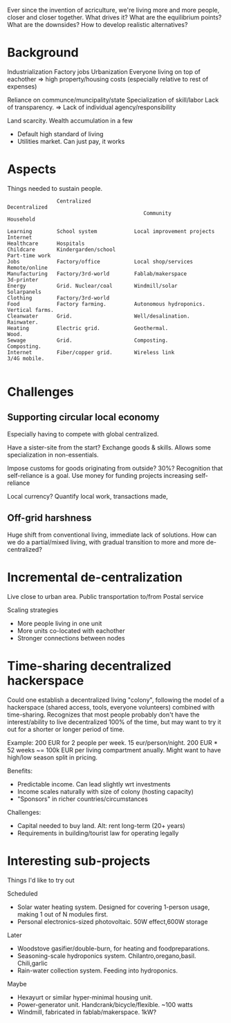 
Ever since the invention of acriculture, we're living more and more people, closer and closer together.
What drives it?
What are the equilibrium points?
What are the downsides?
How to develop realistic alternatives?

# Background

Industrialization
Factory jobs
Urbanization
Everyone living on top of eachother
=> high property/housing costs
(especially relative to rest of expenses)

Reliance on communce/muncipality/state
Specialization of skill/labor
Lack of transparency.
=> Lack of individual agency/responsibility

Land scarcity. Wealth accumulation in a few

+ Default high standard of living
+ Utilities market. Can just pay, it works

# Aspects
Things needed to sustain people.


```
                Centralized                                 Decentralized
                                            Community                       Household

Learning        School system            Local improvement projects         Internet
Healthcare      Hospitals
Childcare       Kindergarden/school                                         Part-time work
Jobs            Factory/office           Local shop/services                Remote/online
Manufacturing   Factory/3rd-world        Fablab/makerspace                  3d-printer
Energy          Grid. Nuclear/coal       Windmill/solar                     Solarpanels
Clothing        Factory/3rd-world
Food            Factory farming.         Autonomous hydroponics.            Vertical farms.
Cleanwater      Grid.                    Well/desalination.                 Rainwater.
Heating         Electric grid.           Geothermal.                        Wood.
Sewage          Grid.                    Composting.                        Composting.
Internet        Fiber/copper grid.       Wireless link                      3/4G mobile.


```

# Challenges

## Supporting circular local economy
Especially having to compete with global centralized.

Have a sister-site from the start?
Exchange goods & skills. Allows some specialization in non-essentials.

Impose customs for goods originating from outside? 30%?
Recognition that self-reliance is a goal.
Use money for funding projects increasing self-reliance

Local currency?
Quantify local work, transactions made, 

## Off-grid harshness

Huge shift from conventional living, immediate lack of solutions.
How can we do a partial/mixed living, with gradual transition to more and more de-centralized?


# Incremental de-centralization

Live close to urban area.
Public transportation to/from
Postal service

Scaling strategies

* More people living in one unit
* More units co-located with eachother
* Stronger connections between nodes

# Time-sharing decentralized hackerspace

Could one establish a decentralized living "colony", following the model of a hackerspace
(shared access, tools, everyone volunteers) combined with time-sharing.
Recognizes that most people probably don't have the interest/ability to live decentralized
100% of the time, but may want to try it out for a shorter or longer period of time.

Example:
200 EUR for 2 people per week. 15 eur/person/night.
200 EUR * 52 weeks ~= 100k EUR per living compartment anually.
Might want to have high/low season split in pricing.

Benefits:

* Predictable income. Can lead slightly wrt investments
* Income scales naturally with size of colony (hosting capacity)
* "Sponsors" in richer countries/circumstances

Challenges:

* Capital needed to buy land. Alt: rent long-term (20+ years)
* Requirements in building/tourist law for operating legally


# Interesting sub-projects
Things I'd like to try out

Scheduled

* Solar water heating system. Designed for covering 1-person usage, making 1 out of N modules first.
* Personal electronics-sized photovoltaic. 50W effect,600W storage

Later

* Woodstove gasifier/double-burn, for heating and foodpreparations.
* Seasoning-scale hydroponics system. Chilantro,oregano,basil. Chili,garlic
* Rain-water collection system. Feeding into hydroponics.

Maybe

* Hexayurt or similar hyper-minimal housing unit.
* Power-generator unit. Handcrank/bicycle/flexible. ~100 watts
* Windmill, fabricated in fablab/makerspace. 1kW?



